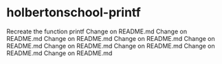 # holbertonschool-printf
Recreate the function printf
 Change on README.md 
 Change on README.md 
 Change on README.md 
 Change on README.md 
 Change on README.md 
 Change on README.md 
 Change on README.md 
 Change on README.md 
 Change on README.md 
